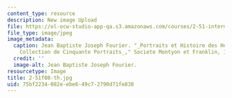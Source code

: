 ```yaml
---
content_type: resource
description: New image Upload
file: https://ol-ocw-studio-app-qa.s3.amazonaws.com/courses/2-51-intermediate-heat-and-mass-transfer-fall-2008/75bf2234082eebe649c72790d71fe838_2-51f08-th.jpg
file_type: image/jpeg
image_metadata:
  caption: Jean Baptiste Joseph Fourier. "_Portraits et Histoire des Hommes Utiles,
    Collection de Cinquante Portraits_," Societe Montyon et Franklin, 1839-1840.
  credit: ''
  image-alt: Jean Baptiste Joseph Fourier.
resourcetype: Image
title: 2-51f08-th.jpg
uid: 75bf2234-082e-ebe6-49c7-2790d71fe838
---
```

